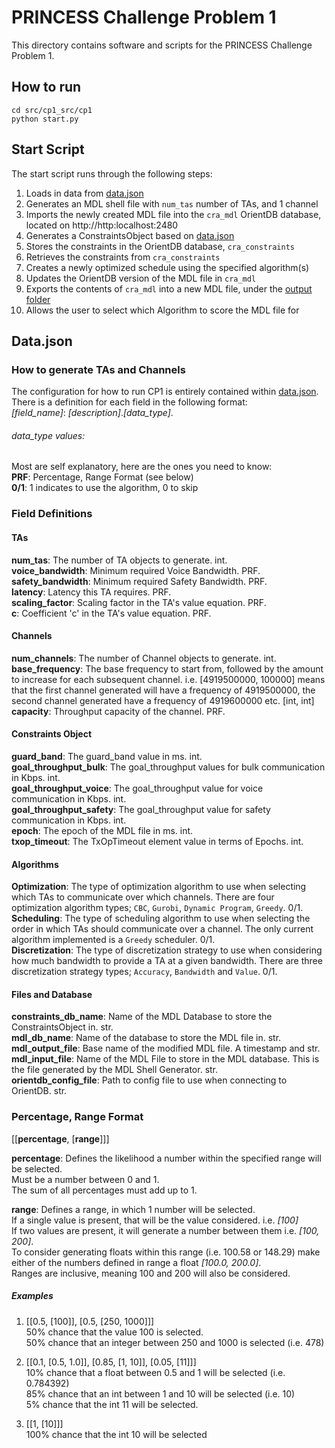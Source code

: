 # PRINCESS Challenge Problem 1

This directory contains software and scripts for the PRINCESS Challenge Problem 1.
## How to run
`cd src/cp1_src/cp1` <br />
`python start.py`


## Start Script
The start script runs through the following steps:
1. Loads in data from [data.json](conf/data.json)
2. Generates an MDL shell file with `num_tas` number of TAs, and 1 channel
3. Imports the newly created MDL file into the `cra_mdl` OrientDB database, located on http://http:localhost:2480
4. Generates a ConstraintsObject based on [data.json](conf/data.json)
5. Stores the constraints in the OrientDB database, `cra_constraints`
6. Retrieves the constraints from `cra_constraints`
7. Creates a newly optimized schedule using the specified algorithm(s)
8. Updates the OrientDB version of the MDL file in `cra_mdl`
9. Exports the contents of `cra_mdl` into a new MDL file, under the [output folder](output/mdl)
10. Allows the user to select which Algorithm to score the MDL file for  

## Data.json
### How to generate TAs and Channels
The configuration for how to run CP1 is entirely contained within  [data.json](conf/data.json). There is a definition for each field in the following format: <br />
*[field_name]*: *[description]*.*[data_type]*.
###### *data_type* values:
Most are self explanatory, here are the ones you need to know: <br />
**PRF**: Percentage, Range Format (see below) <br />
**0/1**: 1 indicates to use the algorithm, 0 to skip <br />


### Field Definitions
#### TAs
**num_tas**: The number of TA objects to generate. int. <br />
**voice_bandwidth**: Minimum required Voice Bandwidth. PRF. <br />
**safety_bandwidth**: Minimum required Safety Bandwidth. PRF. <br />
**latency**: Latency this TA requires. PRF. <br />
**scaling_factor**: Scaling factor in the TA's value equation. PRF. <br />
**c**: Coefficient 'c' in the TA's value equation. PRF. <br />

#### Channels
**num_channels**: The number of Channel objects to generate. int. <br />
**base_frequency**: The base frequency to start from, followed by the amount to increase for each subsequent channel.
i.e. [4919500000, 100000] means that the first channel generated will have a frequency of 4919500000, the second
channel generated have a frequency of 4919600000 etc. [int, int] <br />
**capacity**: Throughput capacity of the channel. PRF. <br />

#### Constraints Object
**guard_band**: The guard_band value in ms. int. <br />
**goal_throughput_bulk**: The goal_throughput values for bulk communication in Kbps. int. <br />
**goal_throughput_voice**: The goal_throughput value for voice communication in Kbps. int. <br />
**goal_throughput_safety**: The goal_throughput value for safety communication in Kbps. int. <br />
**epoch**: The epoch of the MDL file in ms. int. <br />
**txop_timeout**: The TxOpTimeout element value in terms of Epochs. int. <br />

#### Algorithms
**Optimization**: The type of optimization algorithm to use when selecting which TAs to communicate over which channels. There are four optimization algorithm types; `CBC`, `Gurobi`, `Dynamic Program`, `Greedy`. 0/1. <br />
**Scheduling**: The type of scheduling algorithm to use when selecting the order in which TAs should communicate over a channel. The only current algorithm implemented is a `Greedy` scheduler. 0/1. <br />
**Discretization**: The type of discretization strategy to use when considering how much bandwidth to provide a TA at a given bandwidth. There are three discretization strategy types; `Accuracy`, `Bandwidth` and `Value`. 0/1.

#### Files and Database
**constraints_db_name**: Name of the MDL Database to store the ConstraintsObject in. str. <br />
**mdl_db_name**: Name of the database to store the MDL file in. str. <br />
**mdl_output_file**: Base name of the modified MDL file. A timestamp and  str. <br />
**mdl_input_file**: Name of the MDL File to store in the MDL database. This is the file generated by the MDL Shell Generator. str. <br />
**orientdb_config_file**: Path to config file to use when connecting to OrientDB. str. <br />



### Percentage, Range Format
[[**percentage**, [**range**]]]

**percentage**: Defines the likelihood a number within the specified range will be selected. <br />
Must be a number between 0 and 1. <br />
The sum of all percentages must add up to 1. <br />

**range**:  Defines a range, in which 1 number will be selected. <br />
If a single value is present, that will be the value considered. i.e. *[100]* <br />
If two values are present, it will generate a number between them i.e. *[100, 200]*. <br />
To consider generating floats within this range (i.e. 100.58 or 148.29) make either of the numbers defined in range a float *[100.0, 200.0]*. <br />
Ranges are inclusive, meaning 100 and 200 will also be considered.


##### Examples
1. [[0.5, [100]], [0.5, [250, 1000]]] <br />
50% chance that the value 100 is selected. <br />
50% chance that an integer between 250 and 1000 is selected (i.e. 478)

2. [[0.1, [0.5, 1.0]], [0.85, [1, 10]], [0.05, [11]]] <br />
10% chance that a float between 0.5 and 1 will be selected (i.e. 0.784392) <br />
85% chance that an int between 1 and 10 will be selected (i.e. 10) <br />
5% chance that the int 11 will be selected.

3. [[1, [10]]] <br />
100% chance that the int 10 will be selected
